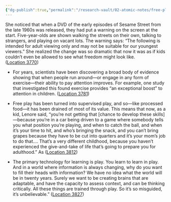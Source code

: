 ```yaml
---
{"dg-publish":true,"permalink":"/research-vault/02-atomic-notes/free-play-freedom-and-exercise-as-children-develop-is-directly-correlated-to-ability-to-focus-and-learning-overall/"}
---
```


She noticed that when a DVD of the early episodes of Sesame Street from the late 1960s was released, they had put a warning on the screen at the start. Five-year-olds are shown walking the streets on their own, talking to strangers, and playing on vacant lots. The warning says: “The following is intended for adult viewing only and may not be suitable for our youngest viewers.” She realized the change was so dramatic that now it was as if kids couldn’t even be allowed to see what freedom might look like. ([Location 3770](https://readwise.io/to_kindle?action=open&asin=B093G9TS91&location=3770))

- For years, scientists have been discovering a broad body of evidence showing that when people run around—or engage in any form of exercise—their ability to pay attention improves. For example, one study that investigated this found exercise provides “an exceptional boost” to attention in children. ([Location 3781](https://readwise.io/to_kindle?action=open&asin=B093G9TS91&location=3781))

- Free play has been turned into supervised play, and so—like processed food—it has been drained of most of its value. This means that now, as a kid, Lenore said, “you’re not getting that [chance to develop these skills]—because you’re in a car being driven to a game where somebody tells you what position you’re playing, and when to catch the ball, and when it’s your time to hit, and who’s bringing the snack, and you can’t bring grapes because they have to be cut into quarters and it’s your mom’s job to do that…. That’s a very different childhood, because you haven’t experienced the give-and-take of life that’s going to prepare you for adulthood.” As ([Location 3812](https://readwise.io/to_kindle?action=open&asin=B093G9TS91&location=3812))

- The primary technology for learning is play. You learn to learn in play. And in a world where information is always changing, why do you want to fill their heads with information? We have no idea what the world will be in twenty years. Surely we want to be creating brains that are adaptable, and have the capacity to assess context, and can be thinking critically. All these things are trained through play. So it’s so misguided, it’s unbelievable.” ([Location 3827](https://readwise.io/to_kindle?action=open&asin=B093G9TS91&location=3827))